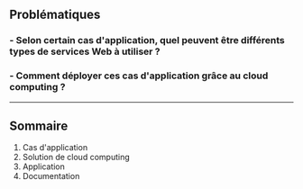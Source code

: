 ## Problématiques


### - Selon certain cas d'application, quel peuvent être différents types de services Web à utiliser ? 
### - Comment déployer ces cas d'application grâce au cloud computing ?

---

## Sommaire

1. Cas d'application
2. Solution de cloud computing
3. Application
4. Documentation